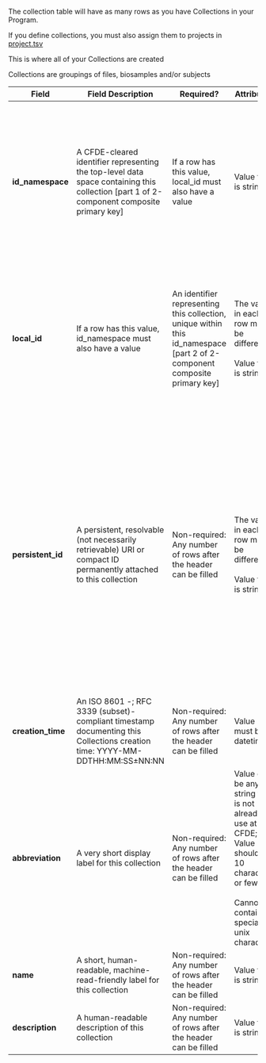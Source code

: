 The collection table will have as many rows as you have Collections in your Program. 

If you define collections, you must also assign them to projects in [project.tsv](./TableInfo:-project.tsv)

This is where all of your Collections are created

Collections are groupings of files, biosamples and/or subjects	

Field | Field Description | Required? |  Attributes | Extra Info 
------|-------------------|-----------|-------------|------------
**id_namespace** | A CFDE-cleared identifier representing the top-level data space containing this collection [part 1 of 2-component composite primary key] | If a row has this value, local_id must also have a value | Value type is string | If your program has not implemented multiple id_namespaces, this will be exactly the same for all rows <br /><br /> This will be the value of `id_namespace` in [project.tsv](./TableInfo:-project.tsv) for the overarching project in your program and/or the value of project_id_namespace in [primary_dcc_contact](./TableInfo:-primary_dcc_contact.tsv)
**local_id** | If a row has this value, id_namespace must also have a value | An identifier representing this collection, unique within this id_namespace [part 2 of 2-component composite primary key] | The value in each row must be different<br /><br /> Value type is string| Each individual collection needs a unique local_id value (every row should be different). <br /><br />The local_id column appears in many tables but values should not be repeated across tables. e.g. 'file' local_id is a separate concept from 'biosample' local_id. 
**persistent_id** | A persistent, resolvable (not necessarily retrievable) URI or compact ID permanently attached to this collection | Non-required: Any number of rows after the header can be filled | The value in each row must be different <br /><br />Value type is string | Meant to serve as a permanent address to which landing pages (which summarize metadata associated with this collection) and other relevant annotations and functions can optionally be attached, including information enabling resolution to a network location from which the file can be downloaded. **Actual network locations must not be embedded directly within this identifier: one level of indirection is required in order to protect persistent_id values from changes in network location over time as files are moved around.**
**creation_time** | An ISO 8601 -; RFC 3339 (subset)-compliant timestamp documenting this Collections creation time: YYYY-MM-DDTHH:MM:SS±NN:NN  | Non-required: Any number of rows after the header can be filled | Value must be datetime  | Example valid dates: <br />`2021-01-08`<br />`2021-01-08T00:45:40Z`><br /> `2021-01-08T00:45:40+00:00`
**abbreviation** | A very short display label for this collection |Non-required: Any number of rows after the header can be filled  | Value can be any string that is not already in use at the CFDE; Value should be 10 characters or fewer <br /><br /> Cannot contain special unix characters| This is the display abbreviation for this collection in the portal
**name** | A short, human-readable, machine-read-friendly label for this collection | Non-required: Any number of rows after the header can be filled  | Value type is string | This is the display name for this collection in the portal
**description** | A human-readable description of this collection |  Non-required: Any number of rows after the header can be filled  | Value type is string | This is the display description for this collection in the portal